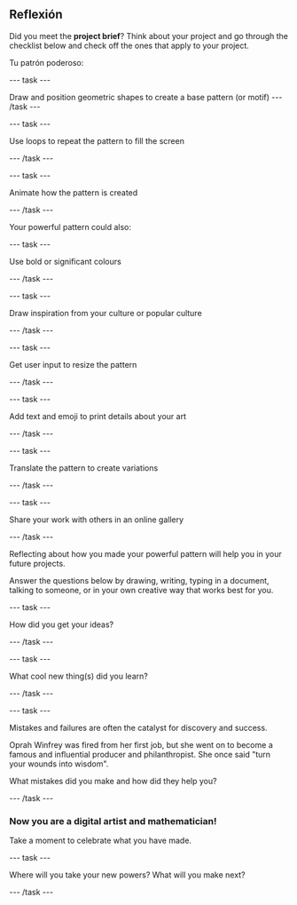 ## Reflexión

Did you meet the **project brief**? Think about your project and go through the checklist below and check off the ones that apply to your project.

Tu patrón poderoso:

--- task ---

Draw and position geometric shapes to create a base pattern (or motif) --- /task ---

--- task ---

Use loops to repeat the pattern to fill the screen

--- /task ---

--- task ---

Animate how the pattern is created

--- /task ---

Your powerful pattern could also:

--- task ---

Use bold or significant colours

--- /task ---

--- task ---

Draw inspiration from your culture or popular culture

--- /task ---

--- task ---

Get user input to resize the pattern

--- /task ---

--- task ---

Add text and emoji to print details about your art

--- /task ---

--- task ---

Translate the pattern to create variations

--- /task ---


--- task ---

Share your work with others in an online gallery

--- /task ---


Reflecting about how you made your powerful pattern will help you in your future projects.

Answer the questions below by drawing, writing, typing in a document, talking to someone, or in your own creative way that works best for you.

--- task ---

How did you get your ideas?

--- /task ---

--- task ---

What cool new thing(s) did you learn?

--- /task ---

--- task ---

Mistakes and failures are often the catalyst for discovery and success.

Oprah Winfrey was fired from her first job, but she went on to become a famous and influential producer and philanthropist. She once said "turn your wounds into wisdom".

What mistakes did you make and how did they help you?

--- /task ---

### Now you are a digital artist and mathematician!

Take a moment to celebrate what you have made.

--- task ---

Where will you take your new powers? What will you make next?

--- /task ---


